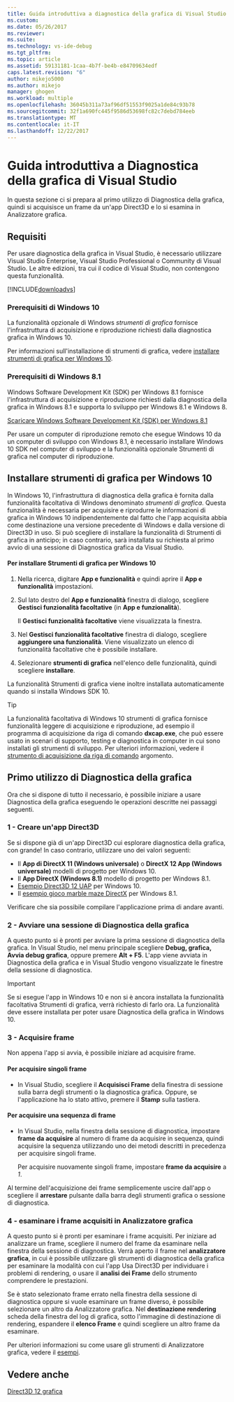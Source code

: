 ```yaml
---
title: Guida introduttiva a diagnostica della grafica di Visual Studio | Documenti Microsoft
ms.custom: 
ms.date: 05/26/2017
ms.reviewer: 
ms.suite: 
ms.technology: vs-ide-debug
ms.tgt_pltfrm: 
ms.topic: article
ms.assetid: 59131181-1caa-4b7f-be4b-e84709634edf
caps.latest.revision: "6"
author: mikejo5000
ms.author: mikejo
manager: ghogen
ms.workload: multiple
ms.openlocfilehash: 36045b311a73af96df51553f9025a1de84c93b78
ms.sourcegitcommit: 32f1a690fc445f9586d53698fc82c7debd784eeb
ms.translationtype: MT
ms.contentlocale: it-IT
ms.lasthandoff: 12/22/2017
---
```

# <a name="getting-started-with-visual-studio-graphics-diagnostics"></a>Guida introduttiva a Diagnostica della grafica di Visual Studio
In questa sezione ci si prepara al primo utilizzo di Diagnostica della grafica, quindi si acquisisce un frame da un'app Direct3D e lo si esamina in Analizzatore grafica.  
  
## <a name="requirements"></a>Requisiti  
 Per usare diagnostica della grafica in Visual Studio, è necessario utilizzare Visual Studio Enterprise, Visual Studio Professional o Community di Visual Studio.  Le altre edizioni, tra cui il codice di Visual Studio, non contengono questa funzionalità.
 
 [!INCLUDE[downloadvs](../includes/downloadvs_md.md)]  
  
### <a name="windows-10-prerequisites"></a>Prerequisiti di Windows 10  
 La funzionalità opzionale di Windows *strumenti di grafica* fornisce l'infrastruttura di acquisizione e riproduzione richiesti dalla diagnostica grafica in Windows 10.  
  
 Per informazioni sull'installazione di strumenti di grafica, vedere [installare strumenti di grafica per Windows 10](#InstallGraphicsTools).  
  
### <a name="windows-81-prerequisites"></a>Prerequisiti di Windows 8.1  
 Windows Software Development Kit (SDK) per Windows 8.1 fornisce l'infrastruttura di acquisizione e riproduzione richiesti dalla diagnostica della grafica in Windows 8.1 e supporta lo sviluppo per Windows 8.1 e Windows 8.  
  
 [Scaricare Windows Software Development Kit (SDK) per Windows 8.1](https://msdn.microsoft.com/en-us/windows/desktop/bg162891.aspx)  
  
 Per usare un computer di riproduzione remoto che esegue Windows 10 da un computer di sviluppo con Windows 8.1, è necessario installare Windows 10 SDK nel computer di sviluppo e la funzionalità opzionale Strumenti di grafica nel computer di riproduzione.  
  
##  <a name="InstallGraphicsTools"></a>Installare strumenti di grafica per Windows 10  
 In Windows 10, l'infrastruttura di diagnostica della grafica è fornita dalla funzionalità facoltativa di Windows denominato *strumenti di grafica*. Questa funzionalità è necessaria per acquisire e riprodurre le informazioni di grafica in Windows 10 indipendentemente dal fatto che l'app acquisita abbia come destinazione una versione precedente di Windows e dalla versione di Direct3D in uso. Si può scegliere di installare la funzionalità di Strumenti di grafica in anticipo; in caso contrario, sarà installata su richiesta al primo avvio di una sessione di Diagnostica grafica da Visual Studio.  
  
#### <a name="to-install-graphics-tools-for-windows-10"></a>Per installare Strumenti di grafica per Windows 10  
  
1.  Nella ricerca, digitare **App e funzionalità** e quindi aprire il **App e funzionalità** impostazioni.
  
3.  Sul lato destro del **App e funzionalità** finestra di dialogo, scegliere **Gestisci funzionalità facoltative** (in **App e funzionalità**).

    Il **Gestisci funzionalità facoltative** viene visualizzata la finestra.
  
4.  Nel **Gestisci funzionalità facoltative** finestra di dialogo, scegliere **aggiungere una funzionalità**. Viene visualizzato un elenco di funzionalità facoltative che è possibile installare.  
  
5.  Selezionare **strumenti di grafica** nell'elenco delle funzionalità, quindi scegliere **installare**.  
  
 La funzionalità Strumenti di grafica viene inoltre installata automaticamente quando si installa Windows SDK 10.  
  
> [!TIP]
>  La funzionalità facoltativa di Windows 10 strumenti di grafica fornisce funzionalità leggere di acquisizione e riproduzione, ad esempio il programma di acquisizione da riga di comando **dxcap.exe**, che può essere usato in scenari di supporto, testing e diagnostica in computer in cui sono installati gli strumenti di sviluppo. Per ulteriori informazioni, vedere il [strumento di acquisizione da riga di comando](command-line-capture-tool.md) argomento.  
  
## <a name="using-graphics-diagnostics-for-the-first-time"></a>Primo utilizzo di Diagnostica della grafica  
 Ora che si dispone di tutto il necessario, è possibile iniziare a usare Diagnostica della grafica eseguendo le operazioni descritte nei passaggi seguenti.  
  
### <a name="1---create-a-direct3d-app"></a>1 - Creare un'app Direct3D  
 Se si dispone già di un'app Direct3D cui esplorare diagnostica della grafica, con grande! In caso contrario, utilizzare uno dei valori seguenti:

- Il **App di DirectX 11 (Windows universale)** o **DirectX 12 App (Windows universale)** modelli di progetto per Windows 10.
- Il **App DirectX (Windows 8.1)** modello di progetto per Windows 8.1.
- [Esempio Direct3D 12 UAP](https://code.msdn.microsoft.com/Direct3D-12-UAP-Sample-ecb1779f) per Windows 10.  
- Il [esempio gioco marble maze DirectX](https://code.msdn.microsoft.com/windowsapps/DirectX-Marble-Maze-Game-e4806345) per Windows 8.1.  
  
 Verificare che sia possibile compilare l'applicazione prima di andare avanti.  
  
### <a name="2---start-a-graphics-diagnostics-session"></a>2 - Avviare una sessione di Diagnostica della grafica  
 A questo punto si è pronti per avviare la prima sessione di diagnostica della grafica. In Visual Studio, nel menu principale scegliere **Debug, grafica, Avvia debug grafica**, oppure premere **Alt + F5**. L'app viene avviata in Diagnostica della grafica e in Visual Studio vengono visualizzate le finestre della sessione di diagnostica.  
  
> [!IMPORTANT]
>  Se si esegue l'app in Windows 10 e non si è ancora installata la funzionalità facoltativa Strumenti di grafica, verrà richiesto di farlo ora. La funzionalità deve essere installata per poter usare Diagnostica della grafica in Windows 10.  
  
### <a name="3---capture-frames"></a>3 - Acquisire frame  
 Non appena l'app si avvia, è possibile iniziare ad acquisire frame.  
  
#### <a name="to-capture-single-frames"></a>Per acquisire singoli frame  
  
-   In Visual Studio, scegliere il **Acquisisci Frame** della finestra di sessione sulla barra degli strumenti o la diagnostica grafica. Oppure, se l'applicazione ha lo stato attivo, premere il **Stamp** sulla tastiera.
  
#### <a name="to-capture-a-sequence-of-frames"></a>Per acquisire una sequenza di frame  
  
-   In Visual Studio, nella finestra della sessione di diagnostica, impostare **frame da acquisire** al numero di frame da acquisire in sequenza, quindi acquisire la sequenza utilizzando uno dei metodi descritti in precedenza per acquisire singoli frame.  
  
     Per acquisire nuovamente singoli frame, impostare **frame da acquisire** a *1*.  
  
 Al termine dell'acquisizione dei frame semplicemente uscire dall'app o scegliere il **arrestare** pulsante dalla barra degli strumenti grafica o sessione di diagnostica.  
  
### <a name="4---examine-captured-frames-in-the-graphics-analyzer"></a>4 - esaminare i frame acquisiti in Analizzatore grafica  
 A questo punto si è pronti per esaminare i frame acquisiti. Per iniziare ad analizzare un frame, scegliere il numero del frame da esaminare nella finestra della sessione di diagnostica. Verrà aperto il frame nel **analizzatore grafica**, in cui è possibile utilizzare gli strumenti di diagnostica della grafica per esaminare la modalità con cui l'app Usa Direct3D per individuare i problemi di rendering, o usare il **analisi dei Frame** dello strumento comprendere le prestazioni.  
  
 Se è stato selezionato frame errato nella finestra della sessione di diagnostica oppure si vuole esaminare un frame diverso, è possibile selezionare un altro da Analizzatore grafica. Nel **destinazione rendering** scheda della finestra del log di grafica, sotto l'immagine di destinazione di rendering, espandere il **elenco Frame** e quindi scegliere un altro frame da esaminare.  
  
 Per ulteriori informazioni su come usare gli strumenti di Analizzatore grafica, vedere il [esempi](graphics-diagnostics-examples.md).  
  
## <a name="see-also"></a>Vedere anche  
 [Direct3D 12 grafica](http://msdn.microsoft.com/en-us/52094ae3-3b44-4689-9ee7-1ba1b3a779cb)